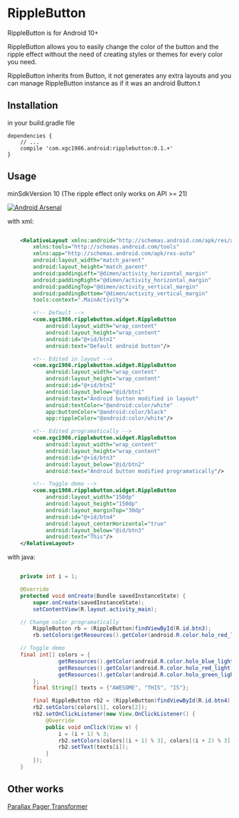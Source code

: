 
# RippleButton 

RippleButton is for Android 10+

RippleButton allows you to easily change the color of the button and the ripple effect without the need of creating styles or themes for every color you need.

RippleButton inherits from Button, it not generates any extra layouts and you can manage RippleButton instance as if it was an android Button.t

## Installation

in your build.gradle file

    dependencies {
        // ...
        compile 'com.xgc1986.android:ripplebutton:0.1.+'
    }

## Usage

minSdkVersion 10 (The ripple effect only works on API >= 21)

[![Android Arsenal](http://i.giphy.com/AxVvk2yAIHdcnMXDLW.gif)](demo)


with xml:
```xml

	<RelativeLayout xmlns:android="http://schemas.android.com/apk/res/android"
        xmlns:tools="http://schemas.android.com/tools"
        xmlns:app="http://schemas.android.com/apk/res-auto"
        android:layout_width="match_parent"
        android:layout_height="match_parent"
        android:paddingLeft="@dimen/activity_horizontal_margin"
        android:paddingRight="@dimen/activity_horizontal_margin"
        android:paddingTop="@dimen/activity_vertical_margin"
        android:paddingBottom="@dimen/activity_vertical_margin"
        tools:context=".MainActivity">

        <!-- Default -->
        <com.xgc1986.ripplebutton.widget.RippleButton
            android:layout_width="wrap_content"
            android:layout_height="wrap_content"
            android:id="@+id/btn1"
            android:text="Default android button"/>

        <!-- Edited in layout -->
        <com.xgc1986.ripplebutton.widget.RippleButton
            android:layout_width="wrap_content"
            android:layout_height="wrap_content"
            android:id="@+id/btn2"
            android:layout_below="@id/btn1"
            android:text="Android button modified in layout"
            android:textColor="@android:color/white"
            app:buttonColor="@android:color/black"
            app:rippleColor="@android:color/white"/>

        <!-- Edited programatically -->
        <com.xgc1986.ripplebutton.widget.RippleButton
            android:layout_width="wrap_content"
            android:layout_height="wrap_content"
            android:id="@+id/btn3"
            android:layout_below="@id/btn2"
            android:text="Android button modified programatically"/>

        <!-- Toggle demo -->
        <com.xgc1986.ripplebutton.widget.RippleButton
            android:layout_width="150dp"
            android:layout_height="150dp"
            android:layout_marginTop="30dp"
            android:id="@+id/btn4"
            android:layout_centerHorizontal="true"
            android:layout_below="@id/btn3"
            android:text="This"/>
    </RelativeLayout>
```

with java:
```java

    private int i = 1;

    @Override
    protected void onCreate(Bundle savedInstanceState) {
        super.onCreate(savedInstanceState);
        setContentView(R.layout.activity_main);

	// Change color programatically
        RippleButton rb = (RippleButton)findViewById(R.id.btn3);
        rb.setColors(getResources().getColor(android.R.color.holo_red_light), getResources().getColor(android.R.color.holo_blue_light));

	// Toggle demo
	final int[] colors = {
                getResources().getColor(android.R.color.holo_blue_light),
                getResources().getColor(android.R.color.holo_red_light),
                getResources().getColor(android.R.color.holo_green_light)
        };
        final String[] texts = {"AWESOME", "THIS", "IS"};

        final RippleButton rb2 = (RippleButton)findViewById(R.id.btn4);
        rb2.setColors(colors[1], colors[2]);
        rb2.setOnClickListener(new View.OnClickListener() {
            @Override
            public void onClick(View v) {
                i = (i + 1) % 3;
                rb2.setColors(colors[(i + 1) % 3], colors[(i + 2) % 3]);
                rb2.setText(texts[i]);
            }
        });
    }
```

## Other works
<a href="https://github.com/xgc1986/ParallaxPagerTransformer" target="_blank">Parallax Pager Transformer</a>


